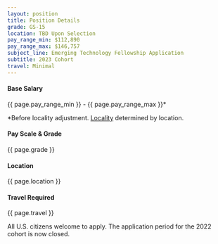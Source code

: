 ```yaml
---
layout: position
title: Position Details
grade: GS-15
location: TBD Upon Selection
pay_range_min: $112,890
pay_range_max: $146,757
subject_line: Emerging Technology Fellowship Application
subtitle: 2023 Cohort
travel: Minimal
---
```


<div class="flex-container">
  <div class="col-4">
    <h4 class="margin-0">Base Salary</h4>
    <p class="margin-0">{{ page.pay_range_min }} - {{ page.pay_range_max }}*</p>
    <p class="font-sm margin-0">*Before locality adjustment. <a href="https://www.opm.gov/policy-data-oversight/pay-leave/salaries-wages/2022/general-schedule/" target="_blank">Locality</a> determined by location.</p>
  </div>
  <div class="col-4">
    <h4 class="margin-0">Pay Scale & Grade</h4>
    <p class="margin-0">{{ page.grade }}</p>
  </div>
  <div class="col-4">
    <h4 class="margin-0">Location</h4>
    <p class="margin-0">{{ page.location }}</p>
  </div>
  <div class="col-4">
    <h4 class="margin-0">Travel Required</h4>
    <p class="margin-0">{{ page.travel }}</p>
  </div>
</div>

<p class="margin-bottom-0">
  All U.S. citizens welcome to apply. The application period for the 2022 cohort
  is now closed.
</p>

